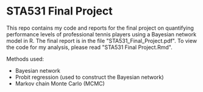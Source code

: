 # STA531 Final Project
This repo contains my code and reports for the final project on quantifying performance levels of professional tennis players using a Bayesian network model in R. The final report is in the file "STA531_Final_Project.pdf". To view the code for my analysis, please read "STA531 Final Project.Rmd".

Methods used:
* Bayesian network
* Probit regression (used to construct the Bayesian network)
* Markov chain Monte Carlo (MCMC)

